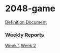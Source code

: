 # 2048-game

[Definition Document](./Definition.md)

### Weekly Reports

[Week 1](./weeklyReports/week_1_report.md)
[Week 2](./weeklyReports/week_2_report.md)

